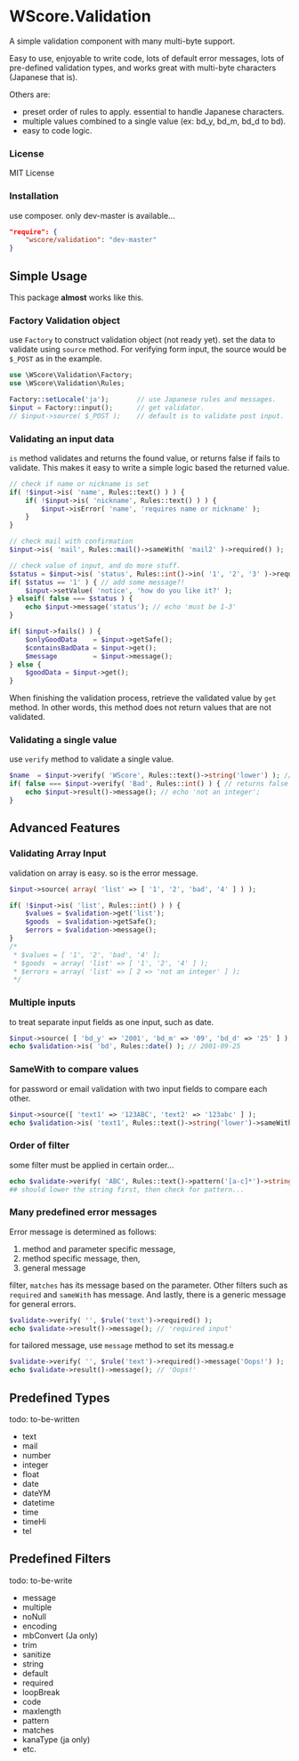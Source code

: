 WScore.Validation
=================

A simple validation component with many multi-byte support.

Easy to use, enjoyable to write code,
lots of default error messages,
lots of pre-defined validation types, and
works great with multi-byte characters (Japanese that is).

Others are:

*   preset order of rules to apply. essential to handle Japanese characters.
*   multiple values combined to a single value (ex: bd_y, bd_m, bd_d to bd).
*   easy to code logic.


### License

MIT License

### Installation

use composer. only dev-master is available...

```json
"require": {
    "wscore/validation": "dev-master"
}
```


Simple Usage
------------

This package **almost** works like this.

### Factory Validation object

use ```Factory``` to construct validation object (not ready yet). 
set the data to validate using ```source``` method. For verifying 
form input, the source would be ```$_POST``` as in the example. 

```php
use \WScore\Validation\Factory;
use \WScore\Validation\Rules;

Factory::setLocale('ja');       // use Japanese rules and messages.
$input = Factory::input();      // get validator.
// $input->source( $_POST );    // default is to validate post input.
```


### Validating an input data

```is``` method validates and returns the found value, or returns 
false if fails to validate. This makes it easy to write a simple 
logic based the returned value. 

```php
// check if name or nickname is set
if( !$input->is( 'name', Rules::text() ) ) {
    if( !$input->is( 'nickname', Rules::text() ) ) {
        $input->isError( 'name', 'requires name or nickname' );
    }
}

// check mail with confirmation
$input->is( 'mail', Rules::mail()->sameWith( 'mail2' )->required() );

// check value of input, and do more stuff.
$status = $input->is( 'status', Rules::int()->in( '1', '2', '3' )->required()->message('must be 1-3.') );
if( $status == '1' ) { // add some message?!
    $input->setValue( 'notice', 'how do you like it?' );
} elseif( false === $status ) {
    echo $input->message('status'); // echo 'must be 1-3'
}

if( $input->fails() ) {
    $onlyGoodData    = $input->getSafe();
    $containsBadData = $input->get();
    $message         = $input->message();
} else {
    $goodData = $input->get();
}
```

When finishing the validation process, retrieve the validated value 
by ```get``` method. In other words, this method does not return 
values that are not validated. 


### Validating a single value

use ```verify``` method to validate a single value. 

```php
$name  = $input->verify( 'WScore', Rules::text()->string('lower') ); // returns 'wscore'
if( false === $input->verify( 'Bad', Rules::int() ) { // returns false
    echo $input->result()->message(); // echo 'not an integer';
}
```


Advanced Features
-----------------

### Validating Array Input

validation on array is easy. so is the error message. 

```php
$input->source( array( 'list' => [ '1', '2', 'bad', '4' ] ) );

if( !$input->is( 'list', Rules::int() ) ) {
    $values = $validation->get('list');
    $goods  = $validation->getSafe();
    $errors = $validation->message();
}
/*
 * $values = [ '1', '2', 'bad', '4' ];
 * $goods  = array( 'list' => [ '1', '2', '4' ] );
 * $errors = array( 'list' => [ 2 => 'not an integer' ] );
 */
```


### Multiple inputs

to treat separate input fields as one input, such as date. 

```php
$input->source( [ 'bd_y' => '2001', 'bd_m' => '09', 'bd_d' => '25' ] );
echo $validation->is( 'bd', Rules::date() ); // 2001-09-25
```

### SameWith to compare values

for password or email validation with two input fields 
to compare each other. 

```php
$input->source([ 'text1' => '123ABC', 'text2' => '123abc' ] );
echo $validation->is( 'text1', Rules::text()->string('lower')->sameWith('text2') ); // 123abc
```


### Order of filter

some filter must be applied in certain order... 

```php
echo $validate->verify( 'ABC', Rules::text()->pattern('[a-c]*')->string('lower'); // 'abc'
## should lower the string first, then check for pattern...
```

### Many predefined error messages

Error message is determined as follows:
1.   method and parameter specific message, 
2.   method specific message, then,
3.   general message

filter, ```matches``` has its message based on the parameter. 
Other filters such as ```required``` and ```sameWith``` has message. 
And lastly, there is a generic message for general errors. 

```php
$validate->verify( '', $rule('text')->required() );
echo $validate->result()->message(); // 'required input'
```

for tailored message, use ```message``` method to set its messag.e 

```php
$validate->verify( '', $rule('text')->required()->message('Oops!') );
echo $validate->result()->message(); // 'Oops!'
```


Predefined Types
----------------

todo: to-be-written

*   text
*   mail
*   number
*   integer
*   float
*   date
*   dateYM
*   datetime
*   time
*   timeHi
*   tel

Predefined Filters
------------------

todo: to-be-write

*   message
*   multiple
*   noNull
*   encoding
*   mbConvert (Ja only)
*   trim
*   sanitize
*   string
*   default
*   required
*   loopBreak
*   code
*   maxlength
*   pattern
*   matches
*   kanaType (ja only)
*   etc.

